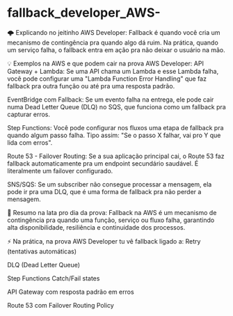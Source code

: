 # fallback_developer_AWS-

🌩️ Explicando no jeitinho AWS Developer:
Fallback é quando você cria um mecanismo de contingência pra quando algo dá ruim. Na prática, quando um serviço falha, o fallback entra em ação pra não deixar o usuário na mão.

💡 Exemplos na AWS e que podem cair na prova AWS Developer:
API Gateway + Lambda:
Se uma API chama um Lambda e esse Lambda falha, você pode configurar uma "Lambda Function Error Handling" que faz fallback pra outra função ou até pra uma resposta padrão.

EventBridge com Fallback:
Se um evento falha na entrega, ele pode cair numa Dead Letter Queue (DLQ) no SQS, que funciona como um fallback pra capturar erros.

Step Functions:
Você pode configurar nos fluxos uma etapa de fallback pra quando algum passo falha. Tipo assim: "Se o passo X falhar, vai pro Y que lida com erros".

Route 53 - Failover Routing:
Se a sua aplicação principal cai, o Route 53 faz fallback automaticamente pra um endpoint secundário saudável. É literalmente um failover configurado.

SNS/SQS:
Se um subscriber não consegue processar a mensagem, ela pode ir pra uma DLQ, que é uma forma de fallback pra não perder a mensagem.

🧠 Resumo na lata pro dia da prova:
Fallback na AWS é um mecanismo de contingência pra quando uma função, serviço ou fluxo falha, garantindo alta disponibilidade, resiliência e continuidade dos processos.

⚡ Na prática, na prova AWS Developer tu vê fallback ligado a:
Retry (tentativas automáticas)

DLQ (Dead Letter Queue)

Step Functions Catch/Fail states

API Gateway com resposta padrão em erros

Route 53 com Failover Routing Policy
